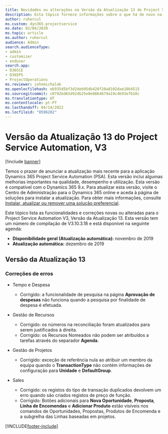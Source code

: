 ```yaml
---
title: Novidades ou alterações na Versão da Atualização 13 do Project Service Automation, V3
description: Esta tópico fornece informações sobre o que há de novo na Versão da Atualização 13 do Project Service Automation, V3.
author: ruhercul
ms.custom: dyn365-projectservice
ms.date: 02/04/2020
ms.topic: article
ms.author: ruhercul
audience: Admin
search.audienceType:
- admin
- customizer
- enduser
search.app:
- D365CE
- D365PS
- ProjectOperations
ms.reviewer: johnmichalak
ms.openlocfilehash: eb935d5bf3d2deb95db420f20a8102dae1864515
ms.sourcegitcommit: c0792bd65d92db25e0e8864879a19c4b93efb10c
ms.translationtype: HT
ms.contentlocale: pt-PT
ms.lasthandoff: 04/14/2022
ms.locfileid: "8596202"
---
```

# <a name="project-service-automation-update-release-13-v3"></a>Versão da Atualização 13 do Project Service Automation, V3

[!include [banner](../includes/psa-now-project-operations.md)]

Temos o prazer de anunciar a atualização mais recente para a aplicação Dynamics 365 Project Service Automation (PSA). Esta versão inclui algumas melhorias importantes na qualidade, desempenho e utilização. Esta versão é compatível com o Dynamics 365 9.x. Para atualizar esta versão, visite o Centro de Administração para o Dynamics 365 online e aceda à página de soluções para instalar a atualização. Para obter mais informações, consulte [Instalar, atualizar ou remover uma solução preferencial](/power-platform/admin/install-remove-preferred-solution).

Este tópico lista as funcionalidades e correções novas ou alteradas para o Project Service Automation V3, Versão da Atualização 13. Esta versão tem um número de compilação de V3.10.3.18 e está disponível na seguinte agenda:

- **Disponibilidade geral (Atualização automática):** novembro de 2019
- **Atualização automática:** dezembro de 2019


## <a name="update-release-13"></a>Versão da Atualização 13 

### <a name="bug-fixes"></a>Correções de erros

- Tempo e Despesa

     - Corrigido: a funcionalidade de pesquisa na página **Aprovação de despesas** não funciona quando a pesquisa por finalidade de despesa é efetuada.

- Gestão de Recursos

     - Corrigido: os números na reconciliação foram atualizados para serem justificados à direita.
     - Corrigido: os Recursos Nomeados não podem ser atribuídos a tarefas através do separador **Agenda**.

- Gestão de Projetos

     - Corrigido: exceção de referência nula ao atribuir um membro da equipa quando o **TransactionType** não contém informações de configuração para **Unidade** e **DefaultGroup**.

- Sales

     - Corrigido: os registos do tipo de transação duplicados devolvem um erro quando são criados registos de preço de função.
     - Corrigido: Botões adicionais para **Nova Oportunidade**, **Proposta**, **Linha de Encomendas** e **Adicionar Produto** estão visíveis nos comandos de Oportunidades, Propostas, Produtos de Encomenda e a subgrelha das Linhas baseadas em projetos.




[!INCLUDE[footer-include](../includes/footer-banner.md)]
